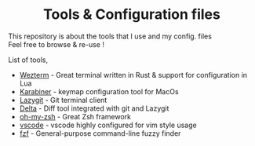 <h1 align="center"> Tools & Configuration files</h1>

This repository is about the tools that I use and my config. files</br>
Feel free to browse & re-use !

List of tools,

- [Wezterm](https://wezfurlong.org/wezterm/index.html) - Great terminal written in Rust & support for configuration in Lua
- [Karabiner](https://karabiner-elements.pqrs.org) - keymap configuration tool for MacOs
- [Lazygit](https://github.com/jesseduffield/lazygit) - Git terminal client
- [Delta](https://github.com/dandavison/delta) - Diff tool integrated with git and Lazygit
- [oh-my-zsh](https://ohmyz.sh/) - Great Zsh framework
- [vscode](https://code.visualstudio.com) - vscode highly configured for vim style usage
- [fzf](https://github.com/junegunn/fzf) - General-purpose command-line fuzzy finder
